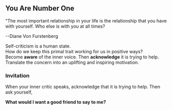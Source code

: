 ## You Are Number One

"The most important relationship in your life is the relationship that you have with yourself. Who else is with you at all times?

--Diane Von Furstenberg


Self-criticism is a human state.  
How do we keep this primal trait working for us in positive ways?  
Become **aware** of the inner voice. Then **acknowledge** it is trying to help.  
Translate the concern into an uplifting and inspiring motivation.


### Invitation

When your inner critic speaks, acknowledge that it is trying to help. Then ask yourself, 

**What would I want a good friend to say to me?**

